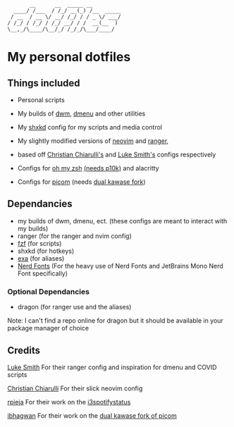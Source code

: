 ```
       __      __  _____ __
  ____/ /___  / /_/ __(_) /__  _____
 / __  / __ \/ __/ /_/ / / _ \/ ___/
/ /_/ / /_/ / /_/ __/ / /  __(__  )
\__,_/\____/\__/_/ /_/_/\___/____/
```


# My personal dotfiles

## Things included

* Personal scripts

* My builds of [dwm](https://dwm.suckless.org/), [dmenu](https://tools.suckless.org/dmenu/) and other utilities

* My [shxkd](https://github.com/baskerville/sxhkd) config for my scripts and media control 

* My slightly modified versions of [neovim](https://neovim.io/) and [ranger](https://github.com/ranger/ranger),
* based off [Christian Chiarulli's](https://github.com/ChristianChiarulli/nvim) and [Luke Smith's](https://github.com/LukeSmithxyz/voidrice) configs respectively

* Configs for [oh my zsh](https://ohmyz.sh/) [(needs p10k)](https://github.com/romkatv/powerlevel10k) and alacritty

* Configs for [picom](https://github.com/yshui/picom) (needs [dual kawase fork](https://github.com/ibhagwan/picom))

## Dependancies

* my builds of dwm, dmenu, ect. (these configs are meant to interact with my builds)
* ranger (for the ranger and nvim config)
* [fzf](https://github.com/junegunn/fzf) (for scripts)
* shxkd (for hotkeys)
* [exa](https://the.exa.website/) (for aliases)
* [Nerd Fonts](https://www.nerdfonts.com/) (For the heavy use of Nerd Fonts and JetBrains Mono Nerd Font specifically)

### Optional Dependancies

* dragon (for ranger use and the aliases)

Note: I can't find a repo online for dragon but it should be available in your package manager of choice

## Credits

[Luke Smith](https://github.com/LukeSmithxyz) For their ranger config and inspiration for dmenu and COVID scripts

[Christian Chiarulli](https://github.com/ChristianChiarulli) For their slick neovim config

[rpieja](https://github.com/rpieja) For their work on the [i3spotifystatus](https://github.com/rpieja/i3spotifystatus)

[ibhagwan](https://github.com/ibhagwan) For their work on the [dual kawase fork of picom](https://github.com/ibhagwan/picom)
